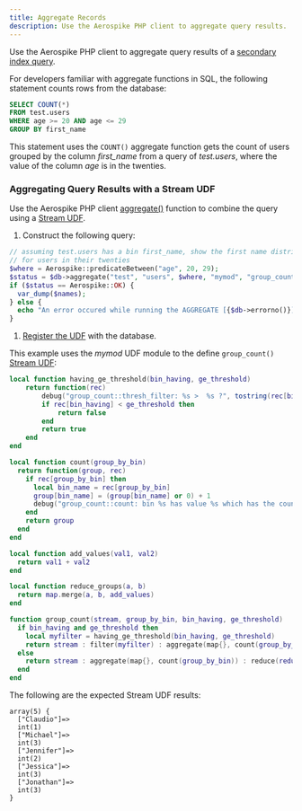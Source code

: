 ```yaml
---
title: Aggregate Records
description: Use the Aerospike PHP client to aggregate query results.
---
```


Use the Aerospike PHP client to aggregate query results of a [secondary index query](/docs/client/php/usage/udf/query.html).

For developers familiar with aggregate functions in SQL, the following statement counts rows from the database:

```sql
SELECT COUNT(*)
FROM test.users
WHERE age >= 20 AND age <= 29
GROUP BY first_name
```

This statement uses the `COUNT()` aggregate function gets the count of users grouped by the column *first_name* from a query of *test.users*, where the value of the column *age* is in the twenties.

### Aggregating Query Results with a Stream UDF

Use the Aerospike PHP client [aggregate()](https://github.com/aerospike/aerospike-client-php/blob/master/doc/aerospike_query.md) function to combine the query using a [Stream UDF](/docs/guide/stream_udf.html).

1. Construct the following query:

  ```php
// assuming test.users has a bin first_name, show the first name distribution
// for users in their twenties
$where = Aerospike::predicateBetween("age", 20, 29);
$status = $db->aggregate("test", "users", $where, "mymod", "group_count", ["first_name"], $names);
if ($status == Aerospike::OK) {
    var_dump($names);
} else {
    echo "An error occured while running the AGGREGATE [{$db->errorno()}] ".$db->error();
}
  ```

1. [Register the UDF](/docs/client/php/usage/udf/manage.html) with the database. 

  This example uses the *mymod* UDF module to the define `group_count()` [Stream UDF](/docs/guide/stream_udf.html):

```lua
local function having_ge_threshold(bin_having, ge_threshold)
    return function(rec)
        debug("group_count::thresh_filter: %s >  %s ?", tostring(rec[bin_having]), tostring(ge_threshold))
        if rec[bin_having] < ge_threshold then
            return false
        end
        return true
    end
end

local function count(group_by_bin)
  return function(group, rec)
    if rec[group_by_bin] then
      local bin_name = rec[group_by_bin]
      group[bin_name] = (group[bin_name] or 0) + 1
      debug("group_count::count: bin %s has value %s which has the count of %s", tostring(bin_name), tostring(group[bin_name]))
    end
    return group
  end
end

local function add_values(val1, val2)
  return val1 + val2
end

local function reduce_groups(a, b)
  return map.merge(a, b, add_values)
end

function group_count(stream, group_by_bin, bin_having, ge_threshold)
  if bin_having and ge_threshold then
    local myfilter = having_ge_threshold(bin_having, ge_threshold)
    return stream : filter(myfilter) : aggregate(map{}, count(group_by_bin)) : reduce(reduce_groups)
  else
    return stream : aggregate(map{}, count(group_by_bin)) : reduce(reduce_groups)
  end
end
```

The following are the expected Stream UDF results:

```
array(5) {
  ["Claudio"]=>
  int(1)
  ["Michael"]=>
  int(3)
  ["Jennifer"]=>
  int(2)
  ["Jessica"]=>
  int(3)
  ["Jonathan"]=>
  int(3)
}
```

